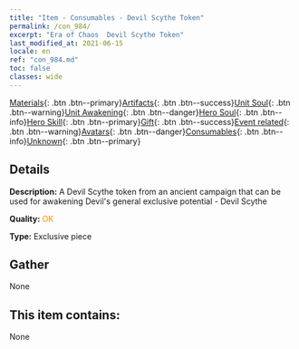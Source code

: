 ```yaml
---
title: "Item - Consumables - Devil Scythe Token"
permalink: /con_984/
excerpt: "Era of Chaos  Devil Scythe Token"
last_modified_at: 2021-06-15
locale: en
ref: "con_984.md"
toc: false
classes: wide
---
```

 [Materials](/Items/){: .btn .btn--primary}[Artifacts](/Items/Artifacts/){: .btn .btn--success}[Unit Soul](/Items/UnitSoul/){: .btn .btn--warning}[Unit Awakening](/Items/UnitAwakening/){: .btn .btn--danger}[Hero Soul](/Items/HeroSoul/){: .btn .btn--info}[Hero Skill](/Items/HeroSkill/){: .btn .btn--primary}[Gift](/Items/Gift/){: .btn .btn--success}[Event related](/Items/Events/){: .btn .btn--warning}[Avatars](/Items/Avatars/){: .btn .btn--danger}[Consumables](/Items/Consumables/){: .btn .btn--info}[Unknown](/Items/Unknown/){: .btn .btn--primary}

## Details
 **Description:** A Devil Scythe token from an ancient campaign that can be used for awakening Devil's general exclusive potential - Devil Scythe

 **Quality:** <span style="color: #FF8C00">OK</span>

 **Type:** Exclusive piece

## Gather

  None

## This item contains:

  None

